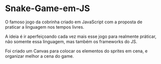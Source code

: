 # Snake-Game-em-JS

O famoso jogo da cobrinha criado em JavaScript
com a proposta de praticar a linguagem nos tempos livres.

A ideia é ir aperfeiçoando cada vez mais esse jogo para realmente práticar,
não somente essa linguagem, mas também os frameworks do JS.

Foi criado um Canvas para colocar os elementos do sprites em cena, e organizar melhor a cena do game.
